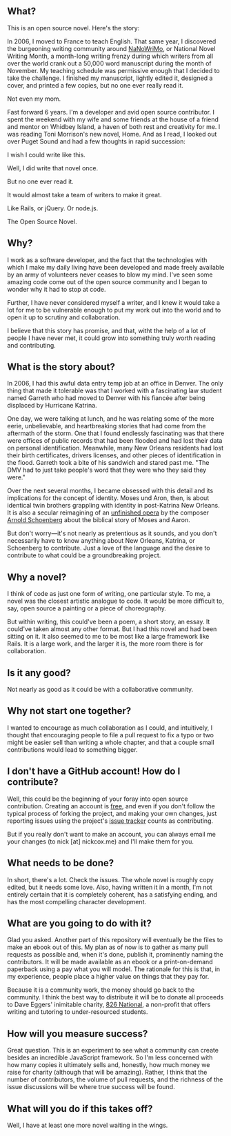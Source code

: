 ## What? ##
This is an open source novel. Here's the story:

In 2006, I moved to France to teach English. That same year, I discovered the burgeoning writing community around [NaNoWriMo](http://nanowrimo.org), or National Novel Writing Month, a month-long writing frenzy during which writers from all over the world crank out a 50,000 word manuscript during the month of November. My teaching schedule was permissive enough that I decided to take the challenge. I finished my manuscript, lightly edited it, designed a cover, and printed a few copies, but no one ever really read it. 

Not even my mom. 

Fast forward 6 years. I'm a developer and avid open source contributor. I spent the weekend with my wife and some friends at the house of a friend and mentor on Whidbey Island, a haven of both rest and creativity for me. I was reading Toni Morrison's new novel, Home. And as I read, I looked out over Puget Sound and had a few thoughts in rapid succession:

I wish I could write like this. 

Well, I did write that novel once. 

But no one ever read it. 

It would almost take a team of writers to make it great. 

Like Rails, or jQuery. Or node.js. 

The Open Source Novel. 

## Why? #
I work as a software developer, and the fact that the technologies with which I make my daily living have been developed and made freely available by an army of volunteers never ceases to blow my mind. I've seen some amazing code come out of the open source community and I began to wonder why it had to stop at code. 

Further, I have never considered myself a writer, and I knew it would take a lot for me to be vulnerable enough to put my work out into the world and to open it up to scrutiny and collaboration. 

I believe that this story has promise, and that, witht the help of a lot of people I have never met, it could grow into something truly worth reading and contributing. 

## What is the story about? ##
In 2006, I had this awful data entry temp job at an office in Denver. The only thing that made it tolerable was that I worked with a fascinating law student named Garreth who had moved to Denver with his fiancée after being displaced by Hurricane Katrina. 

One day, we were talking at lunch, and he was relating some of the more eerie, unbelievable, and heartbreaking stories that had come from the aftermath of the storm. One that I found endlessly fascinating was that there were offices of public records that had been flooded and had lost their data on personal identification. Meanwhile, many New Orleans residents had lost their birth certificates, drivers licenses, and other pieces of identification in the flood. Garreth took a bite of his sandwich and stared past me. "The DMV had to just take people's word that they were who they said they were." 

Over the next several months, I became obsessed with this detail and its implications for the concept of identity. Moses und Aron, then, is about identical twin brothers grappling with identity in post-Katrina New Orleans. It is also a secular reimagining of an [unfinished opera](http://en.wikipedia.org/wiki/Moses_und_Aron) by the composer [Arnold Schoenberg](http://en.wikipedia.org/wiki/Arnold_Schoenberg) about the biblical story of Moses and Aaron. 

But don't worry—it's not nearly as pretentious as it sounds, and you don't necessarily have to know anything about New Orleans, Katrina, or Schoenberg to contribute. Just a love of the language and the desire to contribute to what could be a groundbreaking project.

## Why a novel? ##
I think of code as just one form of writing, one particular style. To me, a novel was the closest artistic analogue to code. It would be more difficult to, say, open source a painting or a piece of choreography. 

But within writing, this could've been a poem, a short story, an essay. It could've taken almost any other format. But I had this novel and had been sitting on it. It also seemed to me to be most like a large framework like Rails. It is a large work, and the larger it is, the more room there is for collaboration.

## Is it any good? ##
Not nearly as good as it could be with a collaborative community.

## Why not start one together? ##
I wanted to encourage as much collaboration as I could, and intuitively, I thought that encouraging people to file a pull request to fix a typo or two might be easier sell than writing a whole chapter, and that a couple small contributions would lead to something bigger. 

## I don't have a GitHub account! How do I contribute? ##
Well, this could be the beginning of your foray into open source contribution. Creating an account is [free](https://github.com/), and even if you don't follow the typical process of forking the project, and making your own changes, just reporting issues using the project's [issue tracker](https://github.com/opensourcenovel/opensourcenovel/issues) counts as contributing. 

But if you really don't want to make an account, you can always email me your changes (to nick [at] nickcox.me) and I'll make them for you. 

## What needs to be done? ##
In short, there's a lot. Check the issues. The whole novel is roughly copy edited, but it needs some love. Also, having written it in a month, I'm not entirely certain that it is completely coherent, has a satisfying ending, and has the most compelling character development. 

## What are you going to do with it? ##
Glad you asked. Another part of this repository will eventually be the files to make an ebook out of this. My plan as of now is to gather as many pull requests as possible and, when it's done, publish it, prominently naming the contributors. It will be made available as an ebook or a print-on-demand paperback using a pay what you will model. The rationale for this is that, in my experience, people place a higher value on things that they pay for. 

Because it is a community work, the money should go back to the community. I think the best way to distribute it will be to donate all proceeds to Dave Eggers' inimitable charity, [826 National](http://826national.org/), a non-profit that offers writing and tutoring to under-resourced students.

## How will you measure success? ##
Great question. This is an experiment to see what a community can create besides an incredible JavaScript framework. So I'm less concerned with how many copies it ultimately sells and, honestly, how much money we raise for charity (although that will be amazing). Rather, I think that the number of contributors, the volume of pull requests, and the richness of the issue discussions will be where true success will be found. 

## What will you do if this takes off? ##
Well, I have at least one more novel waiting in the wings. 